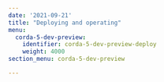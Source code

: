 ```yaml
---
date: '2021-09-21'
title: "Deploying and operating"
menu:
  corda-5-dev-preview:
    identifier: corda-5-dev-preview-deploy
    weight: 4000
section_menu: corda-5-dev-preview

---
```

